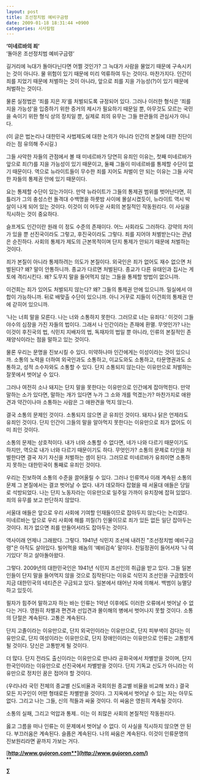 ```yaml
---
layout: post
title: 조선정치범 예비구금령
date: 2009-01-18 18:31:44 +0900
categories: 시사칼럼
---
```

**‘미네르바의 죄’**  
‘돌아온 조선정치범 예비구금령‘

길거리에 늑대가 돌아다닌다면 어쩔 것인가? 그 늑대가 사람을 물었기 때문에 구속시키는 것이 아니다. 물 위험이 있기 때문에 미리 억류하여 두는 것이다. 마찬가지다. 인간이 죄를 지었기 때문에 처벌하는 것이 아니라, 앞으로 죄를 지을 가능성(?)이 있기 때문에 처벌하는 것이다.

물론 실정법은 ‘죄를 지은 자’를 처벌되도록 규정되어 있다. 그러나 이러한 형식은 ‘죄를 지을 가능성’을 입증하기 위한 증거의 제시가 필요하기 때문일 뿐, 아무것도 모르는 국민을 속이기 위한 형식 상의 장치일 뿐, 실제로 죄의 유무는 그들 판관들의 관심사가 아니다.

(이 글은 법논리나 대한민국 사법제도에 대한 논의가 아니라 인간의 본질에 대한 진단이라는 점 유의해 주시길.)

그들 사악한 자들의 관점에서 볼 때 미네르바가 당연히 유죄인 이유는, 첫째 미네르바가 앞으로 죄(?)를 지을 가능성이 있기 때문이고, 둘째 그들이 미네르바를 통제할 수단이 없기 때문이다. 역으로 뉴라이트들이 무수한 죄를 지어도 처벌이 안 되는 이유는 그들 사악한 자들의 통제권 안에 있기 때문이다.

요는 통제할 수단이 있는가이다. 만약 뉴라이트가 그들의 통제권 범위를 벗어난다면, 히틀러가 그의 충성스런 돌격대 수백명을 하룻밤 사이에 몰살시켰듯이, 뉴라이트 역시 박살이 나게 되어 있는 것이다. 이것이 이 어두운 사회의 본질적인 작동원리다. 이 사실을 직시하는 것이 중요하다. 

슬프게도 인간이란 원래 이 정도 수준의 존재이다. 어느 사회라도 그러하다. 강약의 차이가 있을 뿐 선진국이라도 그렇고, 후진국이라도 그렇다. 죄를 지어야 처벌받는다는 관념은 순진하다. 사회의 통제가 제도의 근본목적이며 단지 통제가 안되기 때문에 처벌하는 것이다. 

죄가 본질이 아니라 통제하려는 의도가 본질이다. 외국인은 죄가 없어도 재수 없으면 처벌된다? 왜? 말이 안통하니까. 종교가 다르면 처벌된다. 종교가 다른 유태인과 집시는 게토에 격리시킨다. 왜? 도무지 말을 들어먹지 않는 그들을 통제할 방법이 없으니까. 

이건희는 죄가 있어도 처벌되지 않는다? 왜? 그들의 통제권 안에 있으니까. 밀실에서 야합이 가능하니까. 뒤로 배맞출 수단이 있으니까. 아니 거꾸로 지들이 이건희의 통제권 안에 갇히어 있으니까.

‘나는 너희 말을 모른다. 나는 너와 소통하지 못한다. 그러므로 너는 유죄다.’ 이것이 그들 야수의 심장을 가진 자들의 법이다. 그래서 나 인간이라는 존재에 환멸. 무엇인가? 나는 이것이 후진국의 법, 식민지 지배자의 법, 독재자의 법일 뿐 아니라, 인류의 본질적인 존재양식이라는 점을 말하고 있는 것이다.

물론 우리는 문명을 진보시킬 수 있다. 미약하나마 인간에게는 이성이라는 것이 있으니까. 소통의 노력을 더하여 외국인과도 소통하고, 이교도와도 소통하고, 타문명권과도 소통하고, 성적 소수자와도 소통할 수 있다. 단지 소통되지 않는다는 이유만으로 처벌하는 잘못에서 벗어날 수 있다.

그러나 여전히 소나 돼지는 단지 말을 못한다는 이유만으로 인간에게 잡아먹힌다. 만약 말하는 소가 있다면, 말하는 개가 있다면 누가 그 소와 개를 먹겠는가? 마찬가지로 애완견과 약간이나마 소통하는 사람은 그 애완견을 먹지 않는다.

결국 소통의 문제인 것이다. 소통되지 않으면 곧 유죄인 것이다. 돼지나 닭은 언제라도 유죄인 것이다. 단지 인간이 그들의 말을 알아먹지 못한다는 이유만으로 죄가 없어도 이미 죄인 것이다. 

소통의 문제는 상호적이다. 내가 너와 소통할 수 없다면, 네가 나와 다르기 때문이기도 하지만, 역으로 내가 너와 다르기 때문이기도 하다. 무엇인가? 소통의 문제로 타인을 처벌한다면 결국 자기 자신을 처벌하는 셈이 된다. 그러므로 미네르바가 유죄이면 소통하지 못하는 대한민국이 통째로 유죄인 것이다.

우리는 진보하여 소통의 수준을 끌어올릴 수 있다. 그러나 인류역사 이래 계속된 소통의 문제 그 본질에서는 결코 벗어날 수 없다. 내가 데모하다 잡혔을 때 서울대 애들은 당일로 석방되었다. 나는 단지 노동자라는 이유만으로 일주일 가까이 유치장에 잡혀 있었다. 죄의 유무를 보고 판단하지 않았다. 

서울대 애들은 앞으로 우리 사회에 기여할 인재들이므로 잡아두지 않는다는 논리였다. 미네르바는 앞으로 우리 사회에 해를 끼칠(?) 인물이므로 죄가 있든 없든 일단 잡아두는 것이다. 죄가 없으면 죄를 만들어서라도 잡아두는 것이다. 

역사이래 언제나 그래왔다. 그렇다. 1941년 식민지 조선에 내려진 "조선정치범 예비구금령"은 아직도 살아있다. 빌어먹을 왜놈의 ‘예비검속’ 말이다. 친일정권이 들어서자 ‘나 여기있다’ 하고 살아돌아왔다. 

그렇다. 2009년의 대한민국인은 1941년 식민지 조선인의 취급을 받고 있다. 그들 일본인들이 단지 말을 들어먹지 않을 것으로 짐작된다는 이유로 식민지 조선인을 구금했듯이 지금 대한민국의 네티즌은 구금되고 있다. 일본에서 태어난 자에 의해서. 백범이 능멸당하고 있듯이.

필자가 힘주어 말하고자 하는 바는 인류는 1억년 이후에도 이러한 오류에서 벗어날 수 없다는 거다. 영원히 차별과 편견과 선입견과 몰이해의 병에서 벗어나지 못할 것이다. 소통의 단절은 계속된다. 고통은 계속된다.

단지 고졸이라는 이유만으로, 단지 외국인이라는 이유만으로, 단지 피부색이 검다는 이유만으로, 단지 여성이라는 이유만으로, 단지 장애인이라는 이유만으로 인류는 고통받게 될 것이다. 당신은 고통받게 될 것이다.

더 많다. 단지 전라도 출신이라는 이유만으로 딴나라 공화국에서 차별받을 것이며, 단지 한국인이라는 이유만으로 선진국에서 차별받을 것이다. 단지 기독교 신도가 아니라는 이유만으로 정치인 꿈은 접어야 할 것이다.

(우리나라 국민 전체의 종교별 신도비율과 국회의원 종교별 비율을 비교해 보라.) 결국 모든 지구인이 어떤 형태로든 차별받을 것이다. 그 지옥에서 벗어날 수 있는 자는 아무도 없다. 그리고 나는 그들, 신의 적들과 싸울 것이다. 이 싸움은 영원히 계속될 것이다.

소통의 실패, 그리고 억압과 통제.. 이는 이 죄많은 사회의 본질적인 작동원리다. 

옳고 그름을 떠나 인류는 이 문제에서 벗어날 수 없다. 이 사실을 직시하지 않으면 안 된다. 부끄러움은 계속된다. 슬픔은 계속된다. 나의 싸움은 계속된다. 이것이 인류문명의 진보원리라면 끝까지 가보는 거다. 

[**http://www.gujoron.com**](http://www.gujoron.com/)**  
** 

**∑**